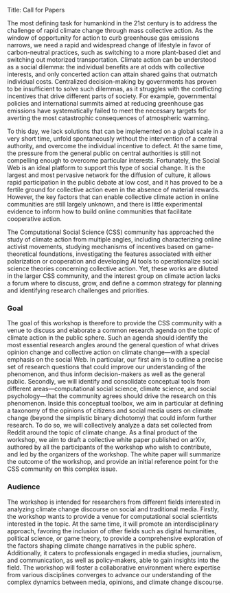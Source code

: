 Title: Call for Papers

The most defining task for humankind in the 21st century is to address the challenge of rapid climate change through mass collective action. As the window of opportunity for action to curb greenhouse gas emissions narrows, we need a rapid and widespread change of lifestyle in favor of carbon-neutral practices, such as switching to a more plant-based diet and switching out motorized transportation.
Climate action can be understood as a social dilemma: the individual benefits are at odds with collective interests, and only concerted action can attain shared gains that outmatch individual costs. Centralized decision-making by governments has proven to be insufficient to solve such dilemmas, as it struggles with the conflicting incentives that drive different parts of society. For example, governmental policies and international summits aimed at reducing greenhouse gas emissions have systematically failed to meet the necessary targets for averting the most catastrophic consequences of atmospheric warming.

To this day, we lack solutions that can be implemented on a global scale in a very short time, unfold spontaneously without the intervention of a central authority, and overcome the individual incentive to defect. At the same time, the pressure from the general public on central authorities is still not compelling enough to overcome particular interests. Fortunately, the Social Web is an ideal platform to support this type of social change. It is the largest and most pervasive network for the diffusion of culture, it allows rapid participation in the public debate at low cost, and it has proved to be a fertile ground for collective action even in the absence of material rewards. However, the key factors that can enable collective climate action in online communities are still largely unknown, and there is little experimental evidence to inform how to build online communities that facilitate cooperative action.

The Computational Social Science (CSS) community has approached the study of climate action from multiple angles, including characterizing online activist movements, studying mechanisms of incentives based on game-theoretical foundations, investigating the features associated with either polarization or cooperation and developing AI tools to operationalize social science theories concerning collective action. Yet, these works are diluted in the larger CSS community, and the interest group on climate action lacks a forum where to discuss, grow, and define a common strategy for planning and identifying research challenges and priorities.

### Goal

The goal of this workshop is therefore to provide the CSS community with a venue to discuss and elaborate a common research agenda on the topic of climate action in the public sphere. Such an agenda should identify the most essential research angles around the general question of what drives opinion change and collective action on climate change—with a special emphasis on the social Web. In particular, our first aim is to outline a precise set of research questions that could improve our understanding of the phenomenon, and thus inform decision-makers as well as the general public. Secondly, we will identify and consolidate conceptual tools from different areas—computational social science, climate science, and social psychology—that the community agrees should drive the research on this phenomenon. Inside this conceptual toolbox, we aim in particular at defining a taxonomy of the opinions of citizens and social media users on climate change (beyond the simplistic binary dichotomy) that could inform further research. To do so, we will collectively analyze a data set collected from Reddit around the topic of climate change. As a final product of the workshop, we aim to draft a collective white paper published on arXiv, authored by all the participants of the workshop who wish to contribute, and led by the organizers of the workshop. The white paper will summarize the outcome of the workshop, and provide an initial reference point for the CSS community on this complex issue.

### Audience

The workshop is intended for researchers from different fields interested in analyzing climate change discourse on social and traditional media. Firstly, the workshop wants to provide a venue for computational social scientists interested in the topic. At the same time, it will promote an interdisciplinary approach, favoring the inclusion of other fields such as digital humanities, political science, or game theory, to provide a comprehensive exploration of the factors shaping climate change narratives in the public sphere. Additionally, it caters to professionals engaged in media studies, journalism, and communication, as well as policy-makers, able to gain insights into the field. The workshop will foster a collaborative environment where expertise from various disciplines converges to advance our understanding of the complex dynamics between media, opinions, and climate change discourse.

